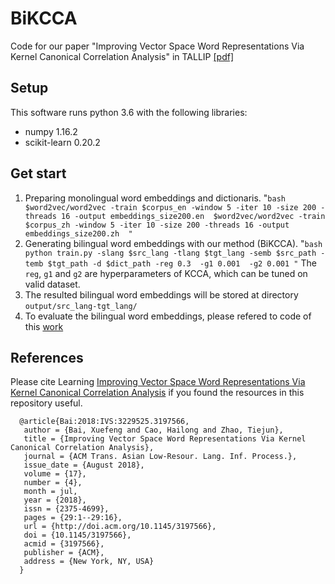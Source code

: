 # BiKCCA
Code for our paper "Improving Vector Space Word Representations Via Kernel Canonical Correlation Analysis" in TALLIP [[pdf]](https://dl.acm.org/citation.cfm?id=3197566)
## Setup
This software runs python 3.6 with the following libraries:
+ numpy 1.16.2
+ scikit-learn 0.20.2
## Get start
1. Preparing monolingual word embeddings and dictionaris.
"`bash
$word2vec/word2vec -train $corpus_en -window 5 -iter 10 -size 200 -threads 16 -output embeddings_size200.en 
$word2vec/word2vec -train $corpus_zh -window 5 -iter 10 -size 200 -threads 16 -output embeddings_size200.zh 
"`
2. Generating bilingual word embeddings with our method (BiKCCA).
"`bash
python train.py -slang $src_lang -tlang $tgt_lang -semb $src_path -temb $tgt_path -d $dict_path -reg 0.3  -g1 0.001  -g2 0.001
"`
The `reg`, `g1` and `g2` are hyperparameters of KCCA, which can be tuned on valid dataset.
3. The resulted bilingual word embeddings will be stored at directory `output/src_lang-tgt_lang/`
4. To evaluate the bilingual word embeddings, please refered to code of this [work](https://github.com/shyamupa/biling-survey)
## References
Please cite Learning [Improving Vector Space Word Representations Via Kernel Canonical Correlation Analysis](https://dl.acm.org/citation.cfm?id=3197566) if you found the resources in this repository useful.
```
  @article{Bai:2018:IVS:3229525.3197566,
   author = {Bai, Xuefeng and Cao, Hailong and Zhao, Tiejun},
   title = {Improving Vector Space Word Representations Via Kernel Canonical Correlation Analysis},
   journal = {ACM Trans. Asian Low-Resour. Lang. Inf. Process.},
   issue_date = {August 2018},
   volume = {17},
   number = {4},
   month = jul,
   year = {2018},
   issn = {2375-4699},
   pages = {29:1--29:16},
   url = {http://doi.acm.org/10.1145/3197566},
   doi = {10.1145/3197566},
   acmid = {3197566},
   publisher = {ACM},
   address = {New York, NY, USA}
  } 
```
